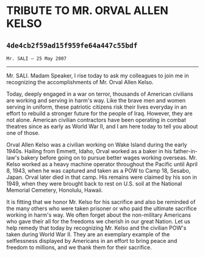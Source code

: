 # TRIBUTE TO MR. ORVAL ALLEN KELSO
## `4de4cb2f59ad15f959fe64a447c55bdf`
`Mr. SALI — 25 May 2007`

---


Mr. SALI. Madam Speaker, I rise today to ask my colleagues to join me 
in recognizing the accomplishments of Mr. Orval Allen Kelso.

Today, deeply engaged in a war on terror, thousands of American 
civilians are working and serving in harm's way. Like the brave men and 
women serving in uniform, these patriotic citizens risk their lives 
everyday in an effort to rebuild a stronger future for the people of 
Iraq. However, they are not alone. American civilian contractors have 
been operating in combat theatres since as early as World War II, and I 
am here today to tell you about one of those.

Orval Allen Kelso was a civilian working on Wake Island during the 
early 1940s. Hailing from Emmett, Idaho, Orval worked as a baker in his 
father-in-law's bakery before going on to pursue better wages working 
overseas. Mr. Kelso worked as a heavy machine operator throughout the 
Pacific until April 8, 1943, when he was captured and taken as a POW to 
Camp 18, Sesabo, Japan. Orval later died in that camp. His remains were 
claimed by his son in 1949, when they were brought back to rest on U.S. 
soil at the National Memorial Cemetery, Honolulu, Hawaii.

It is fitting that we honor Mr. Kelso for his sacrifice and also be 
reminded of the many others who were taken prisoner or who paid the 
ultimate sacrifice working in harm's way. We often forget about the 
non-military Americans who gave their all for the freedoms we cherish 
in our great Nation. Let us help remedy that today by recognizing Mr. 
Kelso and the civilian POW's taken during World War II. They are an 
exemplary example of the selflessness displayed by Americans in an 
effort to bring peace and freedom to millions, and we thank them for 
their sacrifice.
